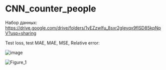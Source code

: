 # CNN_counter_people

Набор данных:
https://drive.google.com/drive/folders/1yEZzwlfu_8sxr2gIeyqx9flSD85kpNpV?usp=sharing

Test loss, test MAE, MAE, MSE, Relative error:

![image](https://user-images.githubusercontent.com/79151653/230731687-e93fc00d-7717-46bf-8f73-7b26fa83ff6f.png)

![Figure_1](https://user-images.githubusercontent.com/79151653/230731658-489e59df-5c67-43ff-9ad6-51e0bdc9ef63.png)
